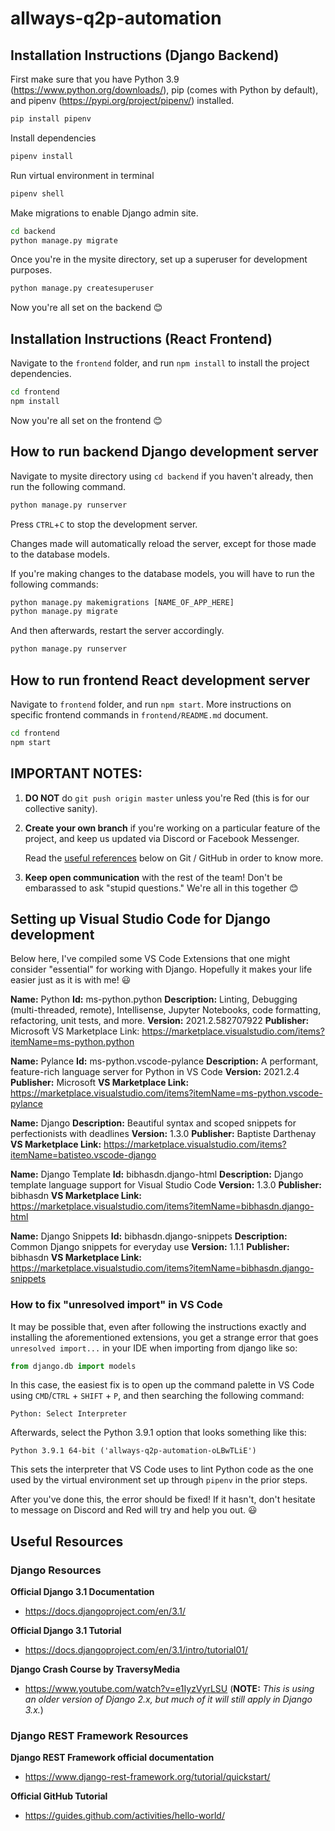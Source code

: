 # allways-q2p-automation

## Installation Instructions (Django Backend)

First make sure that you have Python 3.9 (https://www.python.org/downloads/), pip (comes with Python by default), and pipenv (https://pypi.org/project/pipenv/) installed.

```cmd
pip install pipenv
```

Install dependencies
```cmd
pipenv install
```

Run virtual environment in terminal
```cmd
pipenv shell
```

Make migrations to enable Django admin site.
```cmd
cd backend
python manage.py migrate
```

Once you're in the mysite directory, set up a superuser for development purposes.
```cmd
python manage.py createsuperuser
```

Now you're all set on the backend 😊

## Installation Instructions (React Frontend)

Navigate to the `frontend` folder, and run `npm install` to install the project dependencies.

```cmd
cd frontend
npm install
```

Now you're all set on the frontend 😊

## How to run backend Django development server
Navigate to mysite directory using `cd backend` if you haven't already, then run the following command.
```cmd
python manage.py runserver
```
Press `CTRL`+`C` to stop the development server.

Changes made will automatically reload the server, except for those made to the database models.

If you're making changes to the database models, you will have to run the following commands:
```cmd
python manage.py makemigrations [NAME_OF_APP_HERE]
python manage.py migrate
```

And then afterwards, restart the server accordingly.
```cmd
python manage.py runserver
```

## How to run frontend React development server

Navigate to `frontend` folder, and run `npm start`. More instructions on specific frontend commands in `frontend/README.md` document.

```cmd
cd frontend
npm start
```

## IMPORTANT NOTES:

1. **DO NOT** do `git push origin master` unless you're Red (this is for our collective sanity).

2. **Create your own branch** if you're working on a particular feature of the project, and keep us updated via Discord or Facebook Messenger.
   
    Read the [useful references](#useful-references) below on Git / GitHub in order to know more.
3. **Keep open communication** with the rest of the team! Don't be embarassed to ask "stupid questions." We're all in this together 😊   

## Setting up Visual Studio Code for Django development

Below here, I've compiled some VS Code Extensions that one might consider "essential" for working with Django. Hopefully it makes your life easier just as it is with me! 😃

**Name:** Python
**Id:** ms-python.python
**Description:** Linting, Debugging (multi-threaded, remote), Intellisense, Jupyter Notebooks, code formatting, refactoring, unit tests, and more.
**Version:** 2021.2.582707922
**Publisher:** Microsoft
VS Marketplace Link: https://marketplace.visualstudio.com/items?itemName=ms-python.python

**Name:** Pylance
**Id:** ms-python.vscode-pylance
**Description:** A performant, feature-rich language server for Python in VS Code
**Version:** 2021.2.4
**Publisher:** Microsoft
**VS Marketplace Link:** https://marketplace.visualstudio.com/items?itemName=ms-python.vscode-pylance

**Name:** Django
**Description:** Beautiful syntax and scoped snippets for perfectionists with deadlines
**Version:** 1.3.0
**Publisher:** Baptiste Darthenay
**VS Marketplace Link:** https://marketplace.visualstudio.com/items?itemName=batisteo.vscode-django

**Name:** Django Template
**Id:** bibhasdn.django-html
**Description:** Django template language support for Visual Studio Code
**Version:** 1.3.0
**Publisher:** bibhasdn
**VS Marketplace Link:** https://marketplace.visualstudio.com/items?itemName=bibhasdn.django-html

**Name:** Django Snippets
**Id:** bibhasdn.django-snippets
**Description:** Common Django snippets for everyday use
**Version:** 1.1.1
**Publisher:** bibhasdn
**VS Marketplace Link:** https://marketplace.visualstudio.com/items?itemName=bibhasdn.django-snippets

### How to fix "unresolved import" in VS Code

It may be possible that, even after following the instructions exactly and installing the aforementioned extensions, you get a strange error that goes `unresolved import...` in your IDE when importing from django like so:

```python
from django.db import models
```

In this case, the easiest fix is to open up the command palette in VS Code using `CMD`/`CTRL` + `SHIFT` + `P`, and then searching the following command:

`Python: Select Interpreter`

Afterwards, select the Python 3.9.1 option that looks something like this:

`Python 3.9.1 64-bit ('allways-q2p-automation-oLBwTLiE')`

This sets the interpreter that VS Code uses to lint Python code as the one used by the virtual environment set up through `pipenv` in the prior steps.

After you've done this, the error should be fixed! If it hasn't, don't hesitate to message on Discord and Red will try and help you out. 😃

## Useful Resources

### Django Resources

**Official Django 3.1 Documentation**
- https://docs.djangoproject.com/en/3.1/

**Official Django 3.1 Tutorial**
- https://docs.djangoproject.com/en/3.1/intro/tutorial01/

**Django Crash Course by TraversyMedia**
- https://www.youtube.com/watch?v=e1IyzVyrLSU
    (**NOTE:** *This is using an older version of Django 2.x, but much of it will still apply in Django 3.x.*)

### Django REST Framework Resources

**Django REST Framework official documentation** 
- https://www.django-rest-framework.org/tutorial/quickstart/

**Official GitHub Tutorial**
- https://guides.github.com/activities/hello-world/
